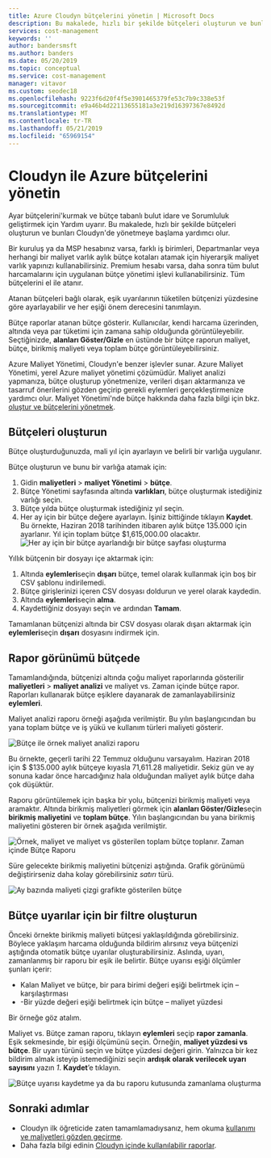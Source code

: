 ```yaml
---
title: Azure Cloudyn bütçelerini yönetin | Microsoft Docs
description: Bu makalede, hızlı bir şekilde bütçeleri oluşturun ve bunları Cloudyn'de yönetmeye başlama yardımcı olur.
services: cost-management
keywords: ''
author: bandersmsft
ms.author: banders
ms.date: 05/20/2019
ms.topic: conceptual
ms.service: cost-management
manager: vitavor
ms.custom: seodec18
ms.openlocfilehash: 9223f6d20f4f5e3901465379fe53c7b9c338e53f
ms.sourcegitcommit: e9a46b4d22113655181a3e219d16397367e8492d
ms.translationtype: MT
ms.contentlocale: tr-TR
ms.lasthandoff: 05/21/2019
ms.locfileid: "65969154"
---
```

# <a name="manage-azure-budgets-with-cloudyn"></a>Cloudyn ile Azure bütçelerini yönetin

Ayar bütçelerini'kurmak ve bütçe tabanlı bulut idare ve Sorumluluk geliştirmek için Yardım uyarır. Bu makalede, hızlı bir şekilde bütçeleri oluşturun ve bunları Cloudyn'de yönetmeye başlama yardımcı olur.

Bir kuruluş ya da MSP hesabınız varsa, farklı iş birimleri, Departmanlar veya herhangi bir maliyet varlık aylık bütçe kotaları atamak için hiyerarşik maliyet varlık yapınızı kullanabilirsiniz. Premium hesabı varsa, daha sonra tüm bulut harcamalarını için uygulanan bütçe yönetimi işlevi kullanabilirsiniz. Tüm bütçelerini el ile atanır.

Atanan bütçeleri bağlı olarak, eşik uyarılarının tüketilen bütçenizi yüzdesine göre ayarlayabilir ve her eşiği önem derecesini tanımlayın.

Bütçe raporlar atanan bütçe gösterir. Kullanıcılar, kendi harcama üzerinden, altında veya par tüketimi için zamana sahip olduğunda görüntüleyebilir. Seçtiğinizde, **alanları Göster/Gizle** en üstünde bir bütçe raporun maliyet, bütçe, birikmiş maliyeti veya toplam bütçe görüntüleyebilirsiniz.

Azure Maliyet Yönetimi, Cloudyn'e benzer işlevler sunar. Azure Maliyet Yönetimi, yerel Azure maliyet yönetimi çözümüdür. Maliyet analizi yapmanıza, bütçe oluşturup yönetmenize, verileri dışarı aktarmanıza ve tasarruf önerilerini gözden geçirip gerekli eylemleri gerçekleştirmenize yardımcı olur. Maliyet Yönetimi'nde bütçe hakkında daha fazla bilgi için bkz. [oluştur ve bütçelerini yönetmek](tutorial-acm-create-budgets.md).

## <a name="create-budgets"></a>Bütçeleri oluşturun

Bütçe oluşturduğunuzda, mali yıl için ayarlayın ve belirli bir varlığa uygulanır.

Bütçe oluşturun ve bunu bir varlığa atamak için:

1. Gidin **maliyetleri** &gt; **maliyet Yönetimi** &gt; **bütçe**.
2. Bütçe Yönetimi sayfasında altında **varlıkları**, bütçe oluşturmak istediğiniz varlığı seçin.
3. Bütçe yılda bütçe oluşturmak istediğiniz yıl seçin.
4. Her ay için bir bütçe değere ayarlayın. İşiniz bittiğinde tıklayın **Kaydet**.
Bu örnekte, Haziran 2018 tarihinden itibaren aylık bütçe 135.000 için ayarlanır. Yıl için toplam bütçe $1,615,000.00 olacaktır.
![Her ay için bir bütçe ayarlandığı bir bütçe sayfası oluşturma](./media/manage-budgets/set-budget.png)


Yıllık bütçenin bir dosyayı içe aktarmak için:

1. Altında **eylemleri**seçin **dışarı** bütçe, temel olarak kullanmak için boş bir CSV şablonu indirilemedi.
2. Bütçe girişlerinizi içeren CSV dosyası doldurun ve yerel olarak kaydedin.
3. Altında **eylemleri**seçin **alma**.
4. Kaydettiğiniz dosyayı seçin ve ardından **Tamam**.

Tamamlanan bütçenizi altında bir CSV dosyası olarak dışarı aktarmak için **eylemleri**seçin **dışarı** dosyasını indirmek için.

## <a name="view-budget-in-reports"></a>Rapor görünümü bütçede

Tamamlandığında, bütçenizi altında çoğu maliyet raporlarında gösterilir **maliyetleri** &gt; **maliyet analizi** ve maliyet vs. Zaman içinde bütçe rapor. Raporları kullanarak bütçe eşiklere dayanarak de zamanlayabilirsiniz **eylemleri**.

Maliyet analizi raporu örneği aşağıda verilmiştir. Bu yılın başlangıcından bu yana toplam bütçe ve iş yükü ve kullanım türleri maliyeti gösterir.

![Bütçe ile örnek maliyet analizi raporu](./media/manage-budgets/cost-analysis-budget-example.png)

Bu örnekte, geçerli tarihi 22 Temmuz olduğunu varsayalım. Haziran 2018 için $ $135.000 aylık bütçeye kıyasla 71,611.28 maliyetidir. Sekiz gün ve ay sonuna kadar önce harcadığınız hala olduğundan maliyet aylık bütçe daha çok düşüktür.

Raporu görüntülemek için başka bir yolu, bütçenizi birikmiş maliyeti veya aramaktır. Altında birikmiş maliyetleri görmek için **alanları Göster/Gizle**seçin **birikmiş maliyetini** ve **toplam bütçe**. Yılın başlangıcından bu yana birikmiş maliyetini gösteren bir örnek aşağıda verilmiştir.

![Örnek, maliyet ve maliyet vs gösterilen toplam bütçe toplanır. Zaman içinde Bütçe Raporu](./media/manage-budgets/accumulated-budget.png)

Süre gelecekte birikmiş maliyetini bütçenizi aştığında. Grafik görünümü değiştirirseniz daha kolay görebilirsiniz _satırı_ türü.

![Ay bazında maliyeti çizgi grafikte gösterilen bütçe](./media/manage-budgets/budget-line.png)

## <a name="create-budget-alerts-for-a-filter"></a>Bütçe uyarılar için bir filtre oluşturun

Önceki örnekte birikmiş maliyeti bütçesi yaklaşıldığında görebilirsiniz. Böylece yaklaşım harcama olduğunda bildirim alırsınız veya bütçenizi aştığında otomatik bütçe uyarılar oluşturabilirsiniz. Aslında, uyarı, zamanlanmış bir raporu bir eşik ile belirtir. Bütçe uyarısı eşiği ölçümler şunları içerir:

- Kalan Maliyet ve bütçe, bir para birimi değeri eşiği belirtmek için – karşılaştırması
- -Bir yüzde değeri eşiği belirtmek için bütçe – maliyet yüzdesi

Bir örneğe göz atalım.

Maliyet vs. Bütçe zaman raporu, tıklayın **eylemleri** seçip **rapor zamanla**. Eşik sekmesinde, bir eşiği ölçümünü seçin. Örneğin, **maliyet yüzdesi vs bütçe**. Bir uyarı türünü seçin ve bütçe yüzdesi değeri girin. Yalnızca bir kez bildirim almak isteyip istemediğinizi seçin **ardışık olarak verilecek uyarı sayısını** yazın _1_. **Kaydet**’e tıklayın.

![Bütçe uyarısı kaydetme ya da bu raporu kutusunda zamanlama oluşturma](./media/manage-budgets/budget-alert.png)

## <a name="next-steps"></a>Sonraki adımlar

- Cloudyn ilk öğreticide zaten tamamlamadıysanız, hem okuma [kullanımı ve maliyetleri gözden geçirme](tutorial-review-usage.md).
- Daha fazla bilgi edinin [Cloudyn içinde kullanılabilir raporlar](use-reports.md).
